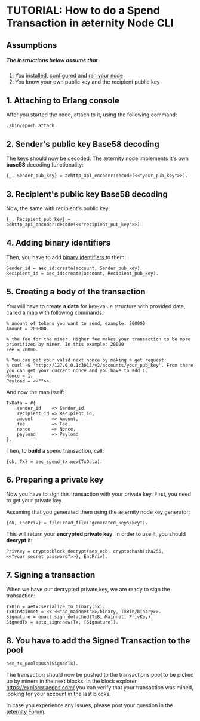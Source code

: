 
# TUTORIAL: How to do a Spend Transaction in æternity Node CLI
    
## Assumptions
##### The instructions below assume that
1. You <a href= "https://github.com/aeternity/epoch/blob/master/docs/installation.md"> installed</a>,  <a href = "https://github.com/aeternity/epoch/blob/master/docs/configuration.md" >configured</a> and <a href= "https://github.com/aeternity/epoch/blob/master/docs/operation.md"> ran  your node </a>
2.  You know your own public key and the recipient public key

## 1. Attaching to Erlang console 
After you started the node, attach to it, using the following command:
```
./bin/epoch attach
```

## 2. Sender's public key Base58 decoding
The keys should now be decoded. The æternity node implements it's own **base58** decoding functionality:
```
{_, Sender_pub_key} = aehttp_api_encoder:decode(<<"your_pub_key">>).
```

## 3. Recipient's public key Base58 decoding
Now, the same with recipient's public key:
```
{_, Recipient_pub_key} = aehttp_api_encoder:decode(<<"recipient_pub_key">>).
```

## 4. Adding binary identifiers 
Then, you have to add <a href= "https://github.com/aeternity/protocol/blob/epoch-v1.0.1/serializations.md#the-id-type" >binary identifiers </a> to them:
```
Sender_id = aec_id:create(account, Sender_pub_key).
Recipient_id = aec_id:create(account, Recipient_pub_key).
```

## 5. Creating a body of the transaction 
You will have to create **a data** for key-value structure with provided data, called <a href ="http://erlang.org/doc/man/maps.html"> a map</a> with following commands:
 ```
 % amount of tokens you want to send, example: 200000
Amount = 200000.          

% the fee for the miner. Higher fee makes your transaction to be more prioritized by miner. In this example: 20000
Fee = 20000.    

% You can get your valid next nonce by making a get request:
% curl -G 'http://127.0.0.1:3013/v2/accounts/your_pub_key'. From there you can get your current nonce and you have to add 1.
Nonce = 1.                
Payload = <<"">>.
```
And now the map itself: 
```
TxData = #{
    sender_id    => Sender_id,
    recipient_id => Recipient_id,
    amount       => Amount,
    fee          => Fee,
    nonce        => Nonce,
    payload      => Payload
}.
```
Then, to **build** a spend transaction, call:

```
{ok, Tx} = aec_spend_tx:new(TxData).
```

## 6. Preparing a private key
Now you have to sign this transaction with your private key. First, you need to get your private key.

Assuming that you generated them using the æternity node key generator:

```
{ok, EncPriv} = file:read_file("generated_keys/key").
```

This will return your **encrypted private key**.
In order to use it, you should **decrypt** it:

```
PrivKey = crypto:block_decrypt(aes_ecb, crypto:hash(sha256, <<"your_secret_password">>), EncPriv).
```
  
## 7. Signing a transaction
When we have our decrypted private key, we are ready to sign the transaction:
```
TxBin = aetx:serialize_to_binary(Tx).
TxBinMainnet = << <<"ae_mainnet">>/binary, TxBin/binary>>.
Signature = enacl:sign_detached(TxBinMainnet, PrivKey).
SignedTx = aetx_sign:new(Tx, [Signature]).
```
## 8. You have to add the Signed Transaction to the pool
```
aec_tx_pool:push(SignedTx).
```  
The transaction should now be pushed to the transactions pool to be picked up by miners in the next blocks. In the block explorer https://explorer.aepps.com/ you can verify that your transaction was mined, looking for your account in the last blocks.

In case you experience any issues, please post your question in the [æternity Forum](https://forum.aeternity.com/c/development).
